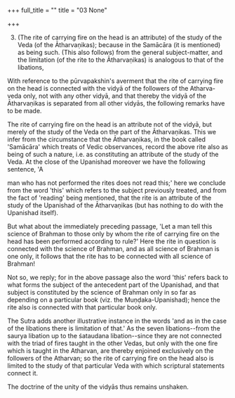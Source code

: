 +++
full_title = ""
title = "03 None"

+++


3. (The rite of carrying fire on the head is an attribute) of the study of the Veda (of the Ātharvaṇikas); because in the Samācāra (it is mentioned) as being such. (This also follows) from the general subject-matter, and the limitation (of the rite to the Ātharvaṇikas) is analogous to that of the libations,

With reference to the pūrvapakshin's averment that the rite of carrying fire on the head is connected with the vidyā of the followers of the Atharva-veda only, not with any other vidyā, and that thereby the vidyā of the Ātharvaṇikas is separated from all other vidyās, the following remarks have to be made.

The rite of carrying fire on the head is an attribute not of the vidyā, but merely of the study of the Veda on the part of the Ātharvaṇikas. This we infer from the circumstance that the Ātharvaṇikas, in the book called 'Samācāra' which treats of Vedic observances, record the above rite also as being of such a nature, i.e. as constituting an attribute of the study of the Veda. At the close of the Upanishad moreover we have the following sentence, 'A

man who has not performed the rites does not read this;' here we conclude from the word 'this' which refers to the subject previously treated, and from the fact of 'reading' being mentioned, that the rite is an attribute of the study of the Upanishad of the Ātharvaṇikas (but has nothing to do with the Upanishad itself).

But what about the immediately preceding passage, 'Let a man tell this science of Brahman to those only by whom the rite of carrying fire on the head has been performed according to rule?' Here the rite in question is connected with the science of Brahman, and as all science of Brahman is one only, it follows that the rite has to be connected with all science of Brahman!

Not so, we reply; for in the above passage also the word 'this' refers back to what forms the subject of the antecedent part of the Upanishad, and that subject is constituted by the science of Brahman only in so far as depending on a particular book (viz. the Muṇḍaka-Upanishad); hence the rite also is connected with that particular book only.

The Sutra adds another illustrative instance in the words 'and as in the case of the libations there is limitation of that.' As the seven libations--from the saurya libation up to the śataudana libation--since they are not connected with the triad of fires taught in the other Vedas, but only with the one fire which is taught in the Atharvan, are thereby enjoined exclusively on the followers of the Atharvan; so the rite of carrying fire on the head also is limited to the study of that particular Veda with which scriptural statements connect it.

The doctrine of the unity of the vidyās thus remains unshaken.


